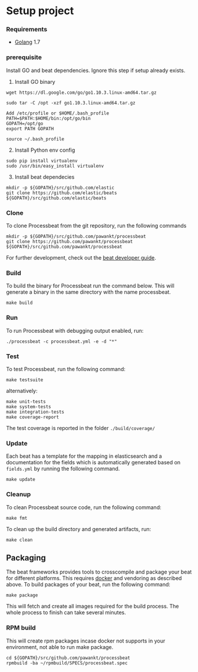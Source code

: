 
# Setup project

### Requirements

* [Golang](https://golang.org/dl/) 1.7

### prerequisite

Install GO and beat dependencies. Ignore this step if setup already exists.

1. Install GO binary

``` 
wget https://dl.google.com/go/go1.10.3.linux-amd64.tar.gz

sudo tar -C /opt -xzf go1.10.3.linux-amd64.tar.gz

Add /etc/profile or $HOME/.bash_profile 
PATH=$PATH:$HOME/bin:/opt/go/bin
GOPATH=/opt/go
export PATH GOPATH

source ~/.bash_profile
```

2. Install Python env config

```
sudo pip install virtualenv
sudo /usr/bin/easy_install virtualenv
```

3. Install beat dependecies

```
mkdir -p ${GOPATH}/src/github.com/elastic
git clone https://github.com/elastic/beats ${GOPATH}/src/github.com/elastic/beats
```

### Clone

To clone Processbeat from the git repository, run the following commands

```
mkdir -p ${GOPATH}/src/github.com/pawankt/processbeat
git clone https://github.com/pawankt/processbeat ${GOPATH}/src/github.com/pawankt/processbeat
```

For further development, check out the [beat developer guide](https://www.elastic.co/guide/en/beats/libbeat/current/new-beat.html).

### Build

To build the binary for Processbeat run the command below. This will generate a binary
in the same directory with the name processbeat.

```
make build
```


### Run

To run Processbeat with debugging output enabled, run:

```
./processbeat -c processbeat.yml -e -d "*"
```


### Test

To test Processbeat, run the following command:

```
make testsuite
```

alternatively:
```
make unit-tests
make system-tests
make integration-tests
make coverage-report
```

The test coverage is reported in the folder `./build/coverage/`

### Update

Each beat has a template for the mapping in elasticsearch and a documentation for the fields
which is automatically generated based on `fields.yml` by running the following command.

```
make update
```


### Cleanup

To clean  Processbeat source code, run the following command:

```
make fmt
```

To clean up the build directory and generated artifacts, run:

```
make clean
```

## Packaging

The beat frameworks provides tools to crosscompile and package your beat for different platforms. This requires [docker](https://www.docker.com/) and vendoring as described above. To build packages of your beat, run the following command:

```
make package
```

This will fetch and create all images required for the build process. The whole process to finish can take several minutes.

### RPM build

This will create rpm packages incase docker not supports in your environment, not able to run make package.

```
cd ${GOPATH}/src/github.com/pawankt/processbeat
rpmbuild -ba ~/rpmbuild/SPECS/processbeat.spec
```


